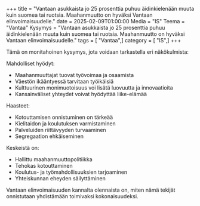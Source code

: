 +++
title = "Vantaan asukkaista jo 25 prosenttia puhuu äidinkielenään muuta kuin suomea tai ruotsia. Maahanmuutto on hyväksi Vantaan elinvoimaisuudelle."
date = 2025-02-09T01:00:00
Media = "IS"
Teema = "Vantaa"
Kysymys = "Vantaan asukkaista jo 25 prosenttia puhuu äidinkielenään muuta kuin suomea tai ruotsia. Maahanmuutto on hyväksi Vantaan elinvoimaisuudelle."
tags = [ "Vantaa",]
category = [ "IS",]
+++

Tämä on monitahoinen kysymys, jota voidaan tarkastella eri näkökulmista:

Mahdolliset hyödyt:
- Maahanmuuttajat tuovat työvoimaa ja osaamista
- Väestön ikääntyessä tarvitaan työikäisiä
- Kulttuurinen monimuotoisuus voi lisätä luovuutta ja innovaatioita
- Kansainväliset yhteydet voivat hyödyttää liike-elämää

Haasteet:
- Kotouttamisen onnistuminen on tärkeää
- Kielitaidon ja koulutuksen varmistaminen
- Palveluiden riittävyyden turvaaminen
- Segregaation ehkäiseminen

Keskeistä on:
- Hallittu maahanmuuttopolitiikka
- Tehokas kotouttaminen
- Koulutus- ja työmahdollisuuksien tarjoaminen
- Yhteiskunnan eheyden säilyttäminen

Vantaan elinvoimaisuuden kannalta olennaista on, miten nämä tekijät onnistutaan yhdistämään toimivaksi kokonaisuudeksi.